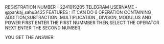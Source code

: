 REGISTRATION NUMBER - 2241019205
TELEGRAM USERNAME - @pankaj_sahu3435 
FEATURES : IT CAN  DO 6 OPERATION CONTAINING ADDITION,SUBTRACTION, MULTIPLICATION , DIVISON, MODULUS  AND POWER
FIRST ENTER THE FIRST NUMMBER 
THEN,SELECT THE OPERATOR 
NEXT ENTER THE SECOND NUMBER

YOU GET THE ANSWER
